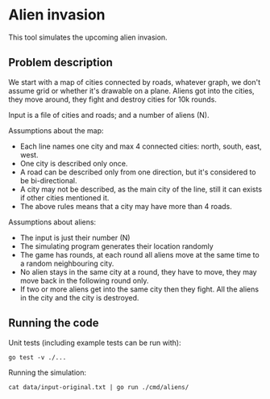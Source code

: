 # Alien invasion

This tool simulates the upcoming alien invasion.

## Problem description

We start with a map of cities connected by roads, whatever graph, we don't assume grid or whether
it's drawable on a plane. Aliens got into the cities, they move around, they fight and destroy
cities for 10k rounds.

Input is a file of cities and roads; and a number of aliens (N).

Assumptions about the map:
* Each line names one city and max 4 connected cities: north, south, east, west.
* One city is described only once.
* A road can be described only from one direction, but it's considered to be bi-directional.
* A city may not be described, as the main city of the line, still it can exists if other cities
  mentioned it.
* The above rules means that a city may have more than 4 roads.

Assumptions about aliens:
* The input is just their number (N)
* The simulating program generates their location randomly
* The game has rounds, at each round all aliens move at the same time to a random neighbouring city.
* No alien stays in the same city at a round, they have to move,
  they may move back in the following round only.
* If two or more aliens get into the same city then they fight. All the aliens in the city and the
  city is destroyed.

## Running the code

Unit tests (including example tests can be run with):

```
go test -v ./...
```

Running the simulation:

```
cat data/input-original.txt | go run ./cmd/aliens/
```
